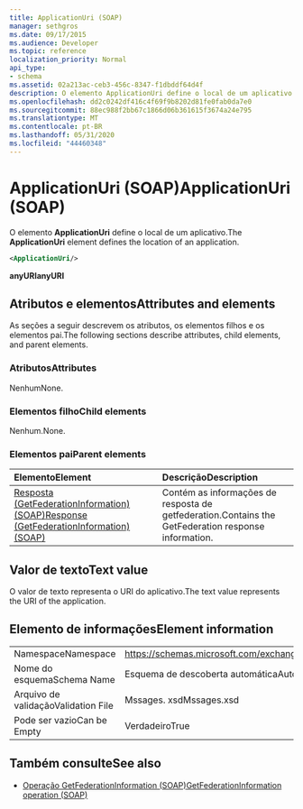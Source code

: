 ```yaml
---
title: ApplicationUri (SOAP)
manager: sethgros
ms.date: 09/17/2015
ms.audience: Developer
ms.topic: reference
localization_priority: Normal
api_type:
- schema
ms.assetid: 02a213ac-ceb3-456c-8347-f1dbddf64d4f
description: O elemento ApplicationUri define o local de um aplicativo.
ms.openlocfilehash: dd2c0242df416c4f69f9b8202d81fe0fab0da7e0
ms.sourcegitcommit: 88ec988f2bb67c1866d06b361615f3674a24e795
ms.translationtype: MT
ms.contentlocale: pt-BR
ms.lasthandoff: 05/31/2020
ms.locfileid: "44460348"
---
```

# <a name="applicationuri-soap"></a><span data-ttu-id="40bec-103">ApplicationUri (SOAP)</span><span class="sxs-lookup"><span data-stu-id="40bec-103">ApplicationUri (SOAP)</span></span>

<span data-ttu-id="40bec-104">O elemento **ApplicationUri** define o local de um aplicativo.</span><span class="sxs-lookup"><span data-stu-id="40bec-104">The **ApplicationUri** element defines the location of an application.</span></span> 
  
```XML
<ApplicationUri/>
```

 <span data-ttu-id="40bec-105">**anyURI**</span><span class="sxs-lookup"><span data-stu-id="40bec-105">**anyURI**</span></span>
## <a name="attributes-and-elements"></a><span data-ttu-id="40bec-106">Atributos e elementos</span><span class="sxs-lookup"><span data-stu-id="40bec-106">Attributes and elements</span></span>

<span data-ttu-id="40bec-107">As seções a seguir descrevem os atributos, os elementos filhos e os elementos pai.</span><span class="sxs-lookup"><span data-stu-id="40bec-107">The following sections describe attributes, child elements, and parent elements.</span></span>
  
### <a name="attributes"></a><span data-ttu-id="40bec-108">Atributos</span><span class="sxs-lookup"><span data-stu-id="40bec-108">Attributes</span></span>

<span data-ttu-id="40bec-109">Nenhum</span><span class="sxs-lookup"><span data-stu-id="40bec-109">None.</span></span>
  
### <a name="child-elements"></a><span data-ttu-id="40bec-110">Elementos filho</span><span class="sxs-lookup"><span data-stu-id="40bec-110">Child elements</span></span>

<span data-ttu-id="40bec-111">Nenhum.</span><span class="sxs-lookup"><span data-stu-id="40bec-111">None.</span></span>
  
### <a name="parent-elements"></a><span data-ttu-id="40bec-112">Elementos pai</span><span class="sxs-lookup"><span data-stu-id="40bec-112">Parent elements</span></span>

|<span data-ttu-id="40bec-113">**Elemento**</span><span class="sxs-lookup"><span data-stu-id="40bec-113">**Element**</span></span>|<span data-ttu-id="40bec-114">**Descrição**</span><span class="sxs-lookup"><span data-stu-id="40bec-114">**Description**</span></span>|
|:-----|:-----|
|[<span data-ttu-id="40bec-115">Resposta (GetFederationInformation) (SOAP)</span><span class="sxs-lookup"><span data-stu-id="40bec-115">Response (GetFederationInformation) (SOAP)</span></span>](response-getfederationinformationsoap.md) <br/> |<span data-ttu-id="40bec-116">Contém as informações de resposta de getfederation.</span><span class="sxs-lookup"><span data-stu-id="40bec-116">Contains the GetFederation response information.</span></span>  <br/> |
   
## <a name="text-value"></a><span data-ttu-id="40bec-117">Valor de texto</span><span class="sxs-lookup"><span data-stu-id="40bec-117">Text value</span></span>

<span data-ttu-id="40bec-118">O valor de texto representa o URI do aplicativo.</span><span class="sxs-lookup"><span data-stu-id="40bec-118">The text value represents the URI of the application.</span></span>
  
## <a name="element-information"></a><span data-ttu-id="40bec-119">Elemento de informações</span><span class="sxs-lookup"><span data-stu-id="40bec-119">Element information</span></span>

|||
|:-----|:-----|
|<span data-ttu-id="40bec-120">Namespace</span><span class="sxs-lookup"><span data-stu-id="40bec-120">Namespace</span></span>  <br/> |https://schemas.microsoft.com/exchange/2010/Autodiscover  <br/> |
|<span data-ttu-id="40bec-121">Nome do esquema</span><span class="sxs-lookup"><span data-stu-id="40bec-121">Schema Name</span></span>  <br/> |<span data-ttu-id="40bec-122">Esquema de descoberta automática</span><span class="sxs-lookup"><span data-stu-id="40bec-122">Autodiscover schema</span></span>  <br/> |
|<span data-ttu-id="40bec-123">Arquivo de validação</span><span class="sxs-lookup"><span data-stu-id="40bec-123">Validation File</span></span>  <br/> |<span data-ttu-id="40bec-124">Mssages. xsd</span><span class="sxs-lookup"><span data-stu-id="40bec-124">Mssages.xsd</span></span>  <br/> |
|<span data-ttu-id="40bec-125">Pode ser vazio</span><span class="sxs-lookup"><span data-stu-id="40bec-125">Can be Empty</span></span>  <br/> |<span data-ttu-id="40bec-126">Verdadeiro</span><span class="sxs-lookup"><span data-stu-id="40bec-126">True</span></span>  <br/> |
   
## <a name="see-also"></a><span data-ttu-id="40bec-127">Também consulte</span><span class="sxs-lookup"><span data-stu-id="40bec-127">See also</span></span>

- [<span data-ttu-id="40bec-128">Operação GetFederationInformation (SOAP)</span><span class="sxs-lookup"><span data-stu-id="40bec-128">GetFederationInformation operation (SOAP)</span></span>](getfederationinformation-operation-soap.md)

